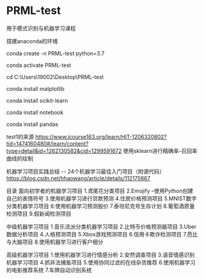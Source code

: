 # PRML-test
用于模式识别与机器学习课程

搭建anaconda的环境

conda create -n PRML-test python=3.7

conda activate PRML-test

cd C:\Users\19002\Desktop\PRML-test

conda install matplotlib

conda install scikit-learn

conda install notebook

conda install pandas

test1的来源
https://www.icourse163.org/learn/HIT-1206320802?tid=1474160480#/learn/content?type=detail&id=1262130582&cid=1299591672
使用sklearn进行精确率-召回率曲线的绘制

机器学习项目实践总结 -- 24个机器学习最佳入门项目（附源代码）
https://blog.csdn.net/hhaowang/article/details/112175867

目录
面向初学者的机器学习项目
1.鸢尾花分类项目
2.Emojify –使用Python创建自己的表情符号
3.使用机器学习进行贷款预测
4.住房价格预测项目
5.MNIST数字分类机器学习项目
6.使用机器学习预测股价
7.泰坦尼克号生存计划
8.葡萄酒质量检测项目
9.假新闻检测项目

中级机器学习项目
1.音乐流派分类机器学习项目
2.比特币价格预测器项目
3.Uber数据分析项目
4.人格预测项目
5.Xbox游戏预测项目
6.信用卡欺诈检测项目
7.芭比与大脑项目
8.使用机器学习进行客户细分

高级机器学习项目
1.使用机器学习进行情感分析
2.安然调查项目
3.语音情感识别机器学习项目
4.抓非法捕鱼项目
5.使用协同过滤的在线杂货推荐
6.使用机器学习的电影推荐系统
7.车牌自动识别系统





